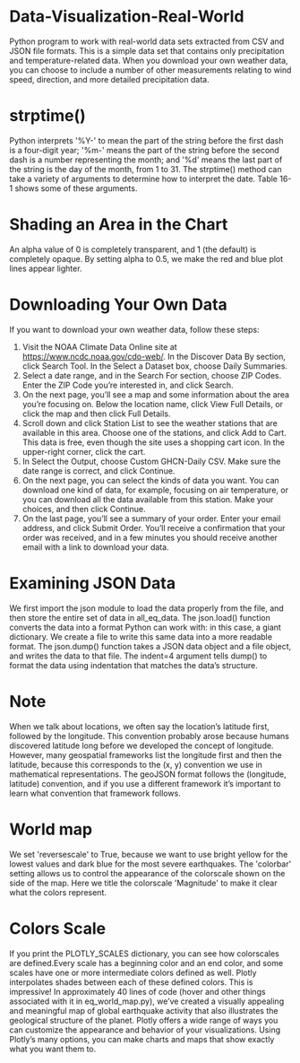 # Data-Visualization-Real-World
Python program to work with real-world data sets extracted from CSV and JSON file formats.
This is a simple data set that contains only precipitation and temperature-related data. When you download your own weather data, you can choose to include a number of other measurements relating to wind speed, direction, and more detailed precipitation data.

# strptime()
Python interprets '%Y-' to mean the part of the string before the first dash is a four-digit year; '%m-' means the part of the string before the second dash is a number representing the month; and '%d' means the last part of the string is the day of the month, from 1 to 31. The strptime() method can take a variety of arguments to determine how to interpret the date. Table 16-1 shows some of these arguments.

# Shading an Area in the Chart
An alpha value of 0 is completely transparent, and 1 (the default) is completely opaque. By setting alpha to 0.5, we make the red and blue plot lines appear lighter.

# Downloading Your Own Data
If you want to download your own weather data, follow these steps:
1. Visit the NOAA Climate Data Online site at https://www.ncdc.noaa.gov/cdo-web/. In the Discover Data By section, click Search Tool. In the Select
a Dataset box, choose Daily Summaries.
2. Select a date range, and in the Search For section, choose ZIP Codes. Enter the ZIP Code you’re interested in, and click Search.
3. On the next page, you’ll see a map and some information about the area you’re focusing on. Below the location name, click View Full Details, or
click the map and then click Full Details.
4. Scroll down and click Station List to see the weather stations that are available in this area. Choose one of the stations, and click Add to Cart. This data is free, even though the site uses a shopping cart icon. In the upper-right corner, click the cart.
5. In Select the Output, choose Custom GHCN-Daily CSV. Make sure the date range is correct, and click Continue.
6. On the next page, you can select the kinds of data you want. You can download one kind of data, for example, focusing on air temperature, or you can download all the data available from this station. Make your choices, and then click Continue.
7. On the last page, you’ll see a summary of your order. Enter your email address, and click Submit Order. You’ll receive a confirmation that your order was received, and in a few minutes you should receive another email with a link to download your data.

# Examining JSON Data
We first import the json module to load the data properly from the file, and then store the entire set of data in all_eq_data. The json.load() function converts the data into a format Python can work with: in this case, a giant dictionary. We create a file to write this same data into a
more readable format. The json.dump() function takes a JSON data object and a file object, and writes the data to that file. The indent=4 argument
tells dump() to format the data using indentation that matches the data’s structure.

# Note 
When we talk about locations, we often say the location’s latitude first, followed by the longitude. This convention probably arose because humans discovered latitude long before we developed the concept of longitude. However, many geospatial frameworks list the longitude first and then the latitude, because this corresponds to the (x, y) convention we use in mathematical representations. The geoJSON format follows the (longitude, latitude) convention, and if you use a different framework it’s important to learn what convention that framework follows.

# World map
We set 'reversescale' to True, because we want to use bright yellow for the lowest values and dark blue for the most severe earthquakes. The 'colorbar' setting allows us to control the appearance of the colorscale shown on the side of the map. Here we title the colorscale 'Magnitude' to make it clear what the colors represent.

# Colors Scale
If you print the PLOTLY_SCALES dictionary, you can see how colorscales are defined.Every scale has a beginning color and an end color, and some scales have one or more intermediate colors defined as well. Plotly interpolates shades between each of these defined colors. This is impressive! In approximately 40 lines of code (hover and other things associated with it in eq_world_map.py), we’ve created a visually appealing and meaningful map of global earthquake activity that also illustrates the geological structure of the planet. Plotly offers a wide range of ways you can customize the appearance and behavior of your visualizations. Using Plotly’s many options, you can make charts and maps that show exactly what you want them to.